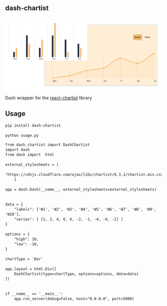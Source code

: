 ## dash-chartist

![](docs/img/showcase.png)

 Dash wrapper for the [react-chartist](https://github.com/fraserxu/react-chartist) library

## Usage

    pip install dash-chartist

    python usage.py

```
from dash_chartist import DashChartist
import dash
from dash import  html

external_stylesheets = [
    "https://cdnjs.cloudflare.com/ajax/libs/chartist/0.3.1/chartist.min.css",
    ]

app = dash.Dash(__name__, external_stylesheets=external_stylesheets)


data = {
    "labels": ['W1', 'W2', 'W3', 'W4', 'W5', 'W6', 'W7', 'W8', 'W9', 'W10'],
    "series": [ [1, 2, 4, 8, 6, -2, -1, -4, -6, -2] ]
}

options = {
    "high": 10,
    "low": -10,
}

chartType = 'Bar'

app.layout = html.Div([
    DashChartist(type=chartType, options=options, data=data)
])


if __name__ == '__main__':
    app.run_server(debug=False, host="0.0.0.0", port=5000)
```



